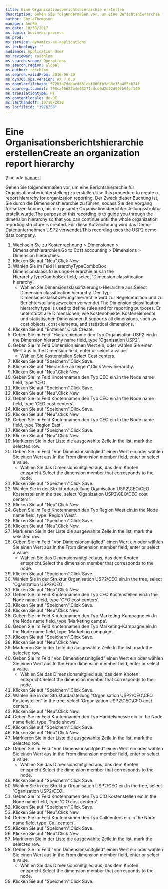 ```yaml
---
title: Eine Organisationsberichtshierarchie erstellen
description: Gehen Sie folgendermaßen vor, um eine Berichtshierarchie für Organisationsberichterstellung zu erstellen.
author: ShylaThompson
manager: AnnBe
ms.date: 10/30/2017
ms.topic: business-process
ms.prod: ''
ms.service: dynamics-ax-applications
ms.technology: ''
audience: Application User
ms.reviewer: roschlom
ms.search.scope: Operations
ms.search.region: Global
ms.author: roschlom
ms.search.validFrom: 2016-06-30
ms.dyn365.ops.version: AX 7.0.0
ms.openlocfilehash: 57203a7ddbacd631cbf800fb3a98e35a485cb74f
ms.sourcegitcommit: 708ca25687a4e48271cdcd6d2d22d99fb94cf140
ms.translationtype: HT
ms.contentlocale: de-DE
ms.lasthandoff: 10/10/2020
ms.locfileid: "3976258"
---
```

# <a name="create-an-organization-report-hierarchy"></a><span data-ttu-id="d482c-103">Eine Organisationsberichtshierarchie erstellen</span><span class="sxs-lookup"><span data-stu-id="d482c-103">Create an organization report hierarchy</span></span>

[!include [banner](../../includes/banner.md)]

<span data-ttu-id="d482c-104">Gehen Sie folgendermaßen vor, um eine Berichtshierarchie für Organisationsberichterstellung zu erstellen.</span><span class="sxs-lookup"><span data-stu-id="d482c-104">Use this procedure to create a report hierarchy for organization reporting.</span></span> <span data-ttu-id="d482c-105">Der Zweck dieser Buchung ist, Sie durch die Dimensionshierarchie zu führen, sodass Sie den Vorgang fortsetzen können, bis die gesamte Organisationsberichterstellungsstruktur erstellt wurde.</span><span class="sxs-lookup"><span data-stu-id="d482c-105">The purpose of this recording is to guide you through the dimension hierarchy so that you can continue until the whole organization reporting structure is created.</span></span> <span data-ttu-id="d482c-106">Für diese Aufzeichnung wird das Demo-Datenunternehmen USP2 verwendet.</span><span class="sxs-lookup"><span data-stu-id="d482c-106">This recording uses the USP2 demo data company.</span></span>

1. <span data-ttu-id="d482c-107">Wechseln Sie zu Kostenrechnung > Dimensionen > Dimensionshierarchien.</span><span class="sxs-lookup"><span data-stu-id="d482c-107">Go to Cost accounting > Dimensions > Dimension hierarchies.</span></span>
2. <span data-ttu-id="d482c-108">Klicken Sie auf "Neu".</span><span class="sxs-lookup"><span data-stu-id="d482c-108">Click New.</span></span>
3. <span data-ttu-id="d482c-109">Wählen Sie im Feld HierarchyTypeComboBox Dimensionsklassifizierungs-Hierarchie aus.</span><span class="sxs-lookup"><span data-stu-id="d482c-109">In the HierarchyTypeComboBox field, select 'Dimension classification hierarchy'.</span></span>
    * <span data-ttu-id="d482c-110">Wählen Sie Dimensionsklassifizierungs-Hierarchie aus.</span><span class="sxs-lookup"><span data-stu-id="d482c-110">Select Dimension classification hierarchy.</span></span> <span data-ttu-id="d482c-111">Der Typ Dimensionsklassifizierungshierarchie wird zur Regeldefinition und zu Berichterstellungszwecken verwendet.</span><span class="sxs-lookup"><span data-stu-id="d482c-111">The Dimension classification hierarchy type is used to define rules and for reporting purposes.</span></span> <span data-ttu-id="d482c-112">Er unterstützt alle Dimensionen, wie Kostenobjekte, Kostenelemente und statistischen Dimensionen.</span><span class="sxs-lookup"><span data-stu-id="d482c-112">It supports all dimensions, such as cost objects, cost elements, and statistical dimensions.</span></span>  
4. <span data-ttu-id="d482c-113">Klicken Sie auf "Erstellen".</span><span class="sxs-lookup"><span data-stu-id="d482c-113">Click Create.</span></span>
5. <span data-ttu-id="d482c-114">Geben Sie im Feld "Hierarchiename den Typ Organisation USP2 ein.</span><span class="sxs-lookup"><span data-stu-id="d482c-114">In the Dimension hierarchy name field, type 'Oganization USP2'.</span></span>
6. <span data-ttu-id="d482c-115">Geben Sie im Feld Dimension einen Wert ein, oder wählen Sie einen Wert aus.</span><span class="sxs-lookup"><span data-stu-id="d482c-115">In the Dimension field, enter or select a value.</span></span>
    * <span data-ttu-id="d482c-116">Wählen Sie Kostenstellen.</span><span class="sxs-lookup"><span data-stu-id="d482c-116">Select Cost centers.</span></span>  
7. <span data-ttu-id="d482c-117">Klicken Sie auf "Speichern".</span><span class="sxs-lookup"><span data-stu-id="d482c-117">Click Save.</span></span>
8. <span data-ttu-id="d482c-118">Klicken Sie auf "Hierarchie anzeigen".</span><span class="sxs-lookup"><span data-stu-id="d482c-118">Click View hierarchy.</span></span>
9. <span data-ttu-id="d482c-119">Klicken Sie auf "Neu".</span><span class="sxs-lookup"><span data-stu-id="d482c-119">Click New.</span></span>
10. <span data-ttu-id="d482c-120">Geben Sie im Feld Knotennamen den Typ CEO ein.</span><span class="sxs-lookup"><span data-stu-id="d482c-120">In the Node name field, type 'CEO'.</span></span>
11. <span data-ttu-id="d482c-121">Klicken Sie auf "Speichern".</span><span class="sxs-lookup"><span data-stu-id="d482c-121">Click Save.</span></span>
12. <span data-ttu-id="d482c-122">Klicken Sie auf "Neu".</span><span class="sxs-lookup"><span data-stu-id="d482c-122">Click New.</span></span>
13. <span data-ttu-id="d482c-123">Geben Sie im Feld Knotennamen den Typ CEO ein.</span><span class="sxs-lookup"><span data-stu-id="d482c-123">In the Node name field, type 'CEO cost centers'.</span></span>
14. <span data-ttu-id="d482c-124">Klicken Sie auf "Speichern".</span><span class="sxs-lookup"><span data-stu-id="d482c-124">Click Save.</span></span>
15. <span data-ttu-id="d482c-125">Klicken Sie auf "Neu".</span><span class="sxs-lookup"><span data-stu-id="d482c-125">Click New.</span></span>
16. <span data-ttu-id="d482c-126">Geben Sie im Feld Knotennamen den Typ CEO ein.</span><span class="sxs-lookup"><span data-stu-id="d482c-126">In the Node name field, type 'Region East'.</span></span>
17. <span data-ttu-id="d482c-127">Klicken Sie auf "Speichern".</span><span class="sxs-lookup"><span data-stu-id="d482c-127">Click Save.</span></span>
18. <span data-ttu-id="d482c-128">Klicken Sie auf "Neu".</span><span class="sxs-lookup"><span data-stu-id="d482c-128">Click New.</span></span>
19. <span data-ttu-id="d482c-129">Markieren Sie in der Liste die ausgewählte Zeile.</span><span class="sxs-lookup"><span data-stu-id="d482c-129">In the list, mark the selected row.</span></span>
20. <span data-ttu-id="d482c-130">Geben Sie im Feld "Von Dimensionsmitglied" einen Wert ein oder wählen Sie einen Wert aus.</span><span class="sxs-lookup"><span data-stu-id="d482c-130">In the From dimension member field, enter or select a value.</span></span>
    * <span data-ttu-id="d482c-131">Wählen Sie das Dimensionsmitglied aus, das dem Knoten entspricht.</span><span class="sxs-lookup"><span data-stu-id="d482c-131">Select the dimension member that corresponds to the node.</span></span>  
21. <span data-ttu-id="d482c-132">Klicken Sie auf "Speichern".</span><span class="sxs-lookup"><span data-stu-id="d482c-132">Click Save.</span></span>
22. <span data-ttu-id="d482c-133">Wählen Sie in der Strukturdarstellung Oganisation USP2\CEO\CEO Kostenstellen</span><span class="sxs-lookup"><span data-stu-id="d482c-133">In the tree, select 'Oganization USP2\CEO\CEO cost centers'.</span></span>
23. <span data-ttu-id="d482c-134">Klicken Sie auf "Neu".</span><span class="sxs-lookup"><span data-stu-id="d482c-134">Click New.</span></span>
24. <span data-ttu-id="d482c-135">Geben Sie im Feld Knotennamen den Typ Region West ein.</span><span class="sxs-lookup"><span data-stu-id="d482c-135">In the Node name field, type 'Region West'.</span></span>
25. <span data-ttu-id="d482c-136">Klicken Sie auf "Speichern".</span><span class="sxs-lookup"><span data-stu-id="d482c-136">Click Save.</span></span>
26. <span data-ttu-id="d482c-137">Klicken Sie auf "Neu".</span><span class="sxs-lookup"><span data-stu-id="d482c-137">Click New.</span></span>
27. <span data-ttu-id="d482c-138">Markieren Sie in der Liste die ausgewählte Zeile.</span><span class="sxs-lookup"><span data-stu-id="d482c-138">In the list, mark the selected row.</span></span>
28. <span data-ttu-id="d482c-139">Geben Sie im Feld "Von Dimensionsmitglied" einen Wert ein oder wählen Sie einen Wert aus.</span><span class="sxs-lookup"><span data-stu-id="d482c-139">In the From dimension member field, enter or select a value.</span></span>
    * <span data-ttu-id="d482c-140">Wählen Sie das Dimensionsmitglied aus, das dem Knoten entspricht.</span><span class="sxs-lookup"><span data-stu-id="d482c-140">Select the dimension member that corresponds to the node.</span></span>  
29. <span data-ttu-id="d482c-141">Klicken Sie auf "Speichern".</span><span class="sxs-lookup"><span data-stu-id="d482c-141">Click Save.</span></span>
30. <span data-ttu-id="d482c-142">Wählen Sie in der Struktur Organisation USP2\CEO ein.</span><span class="sxs-lookup"><span data-stu-id="d482c-142">In the tree, select 'Oganization USP2\CEO'.</span></span>
31. <span data-ttu-id="d482c-143">Klicken Sie auf "Neu".</span><span class="sxs-lookup"><span data-stu-id="d482c-143">Click New.</span></span>
32. <span data-ttu-id="d482c-144">Geben Sie im Feld Knotennamen den Typ CFO Kostenstellen ein.</span><span class="sxs-lookup"><span data-stu-id="d482c-144">In the Node name field, type 'CFO cost centers'.</span></span>
33. <span data-ttu-id="d482c-145">Klicken Sie auf "Speichern".</span><span class="sxs-lookup"><span data-stu-id="d482c-145">Click Save.</span></span>
34. <span data-ttu-id="d482c-146">Klicken Sie auf "Neu".</span><span class="sxs-lookup"><span data-stu-id="d482c-146">Click New.</span></span>
35. <span data-ttu-id="d482c-147">Geben Sie im Feld Knotennamen den Typ Marketing-Kampagne ein.</span><span class="sxs-lookup"><span data-stu-id="d482c-147">In the Node name field, type 'Marketing campa'.</span></span>
36. <span data-ttu-id="d482c-148">Geben Sie im Feld Knotennamen den Typ Marketing-Kampagne ein.</span><span class="sxs-lookup"><span data-stu-id="d482c-148">In the Node name field, type 'Marketing campaign'.</span></span>
37. <span data-ttu-id="d482c-149">Klicken Sie auf "Speichern".</span><span class="sxs-lookup"><span data-stu-id="d482c-149">Click Save.</span></span>
38. <span data-ttu-id="d482c-150">Klicken Sie auf "Neu".</span><span class="sxs-lookup"><span data-stu-id="d482c-150">Click New.</span></span>
39. <span data-ttu-id="d482c-151">Markieren Sie in der Liste die ausgewählte Zeile.</span><span class="sxs-lookup"><span data-stu-id="d482c-151">In the list, mark the selected row.</span></span>
40. <span data-ttu-id="d482c-152">Geben Sie im Feld "Von Dimensionsmitglied" einen Wert ein oder wählen Sie einen Wert aus.</span><span class="sxs-lookup"><span data-stu-id="d482c-152">In the From dimension member field, enter or select a value.</span></span>
    * <span data-ttu-id="d482c-153">Wählen Sie das Dimensionsmitglied aus, das dem Knoten entspricht.</span><span class="sxs-lookup"><span data-stu-id="d482c-153">Select the dimension member that corresponds to the node.</span></span>  
41. <span data-ttu-id="d482c-154">Klicken Sie auf "Speichern".</span><span class="sxs-lookup"><span data-stu-id="d482c-154">Click Save.</span></span>
42. <span data-ttu-id="d482c-155">Wählen Sie in der Strukturdarstellung "Organisation USP2\CEO\CFO Kostenstellen".</span><span class="sxs-lookup"><span data-stu-id="d482c-155">In the tree, select 'Organization USP2\CEO\CFO cost centers'.</span></span>
43. <span data-ttu-id="d482c-156">Klicken Sie auf "Neu".</span><span class="sxs-lookup"><span data-stu-id="d482c-156">Click New.</span></span>
44. <span data-ttu-id="d482c-157">Geben Sie im Feld Knotennamen den Typ Handelsmesse  ein.</span><span class="sxs-lookup"><span data-stu-id="d482c-157">In the Node name field, type 'Trade shows'.</span></span>
45. <span data-ttu-id="d482c-158">Klicken Sie auf "Speichern".</span><span class="sxs-lookup"><span data-stu-id="d482c-158">Click Save.</span></span>
46. <span data-ttu-id="d482c-159">Klicken Sie auf "Neu".</span><span class="sxs-lookup"><span data-stu-id="d482c-159">Click New.</span></span>
47. <span data-ttu-id="d482c-160">Markieren Sie in der Liste die ausgewählte Zeile.</span><span class="sxs-lookup"><span data-stu-id="d482c-160">In the list, mark the selected row.</span></span>
48. <span data-ttu-id="d482c-161">Geben Sie im Feld "Von Dimensionsmitglied" einen Wert ein oder wählen Sie einen Wert aus.</span><span class="sxs-lookup"><span data-stu-id="d482c-161">In the From dimension member field, enter or select a value.</span></span>
    * <span data-ttu-id="d482c-162">Wählen Sie das Dimensionsmitglied aus, das dem Knoten entspricht.</span><span class="sxs-lookup"><span data-stu-id="d482c-162">Select the dimension member that corresponds to the node.</span></span>  
49. <span data-ttu-id="d482c-163">Klicken Sie auf "Speichern".</span><span class="sxs-lookup"><span data-stu-id="d482c-163">Click Save.</span></span>
50. <span data-ttu-id="d482c-164">Wählen Sie in der Struktur Organisation USP2\CEO ein.</span><span class="sxs-lookup"><span data-stu-id="d482c-164">In the tree, select 'Oganization USP2\CEO'.</span></span>
51. <span data-ttu-id="d482c-165">Geben Sie im Feld Knotennamen den Typ CIO Kostenstellen ein.</span><span class="sxs-lookup"><span data-stu-id="d482c-165">In the Node name field, type 'CIO cost centers'.</span></span>
52. <span data-ttu-id="d482c-166">Klicken Sie auf "Speichern".</span><span class="sxs-lookup"><span data-stu-id="d482c-166">Click Save.</span></span>
53. <span data-ttu-id="d482c-167">Klicken Sie auf "Neu".</span><span class="sxs-lookup"><span data-stu-id="d482c-167">Click New.</span></span>
54. <span data-ttu-id="d482c-168">Geben Sie im Feld Knotennamen den Typ Callcenters ein.</span><span class="sxs-lookup"><span data-stu-id="d482c-168">In the Node name field, type 'Call centers'.</span></span>
55. <span data-ttu-id="d482c-169">Klicken Sie auf "Speichern".</span><span class="sxs-lookup"><span data-stu-id="d482c-169">Click Save.</span></span>
56. <span data-ttu-id="d482c-170">Klicken Sie auf "Neu".</span><span class="sxs-lookup"><span data-stu-id="d482c-170">Click New.</span></span>
57. <span data-ttu-id="d482c-171">Markieren Sie in der Liste die ausgewählte Zeile.</span><span class="sxs-lookup"><span data-stu-id="d482c-171">In the list, mark the selected row.</span></span>
58. <span data-ttu-id="d482c-172">Geben Sie im Feld "Von Dimensionsmitglied" einen Wert ein oder wählen Sie einen Wert aus.</span><span class="sxs-lookup"><span data-stu-id="d482c-172">In the From dimension member field, enter or select a value.</span></span>
    * <span data-ttu-id="d482c-173">Wählen Sie das Dimensionsmitglied aus, das dem Knoten entspricht.</span><span class="sxs-lookup"><span data-stu-id="d482c-173">Select the dimension member that corresponds to the node.</span></span>  
59. <span data-ttu-id="d482c-174">Klicken Sie auf "Speichern".</span><span class="sxs-lookup"><span data-stu-id="d482c-174">Click Save.</span></span>

